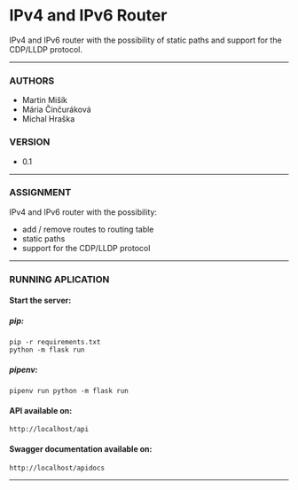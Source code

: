 # IPv4 and IPv6 Router
IPv4 and IPv6 router with the possibility of static paths and support for the CDP/LLDP protocol.

----------------------------------------------------------------------------------------------------------------------------------
### AUTHORS
- Martin Mišík
- Mária Činčuráková
- Michal Hraška

### VERSION
- 0.1

----------------------------------------------------------------------------------------------------------------------------------
### ASSIGNMENT
IPv4 and IPv6 router with the possibility:
- add / remove routes to routing table
- static paths
- support for the CDP/LLDP protocol

----------------------------------------------------------------------------------------------------------------------------------
### RUNNING APLICATION

#### Start the server:
##### pip:
	pip -r requirements.txt
	python -m flask run
##### pipenv:	
	pipenv run python -m flask run	
#### API available on:
	http://localhost/api
#### Swagger documentation available on:
	http://localhost/apidocs
	
----------------------------------------------------------------------------------------------------------------------------------